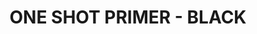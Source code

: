 ---
title: "ONE SHOT PRIMER - BLACK"
price: "TBA"
desc: "Opis nije dostupan"
img_path: "/assets/img/A.MIG-2023.jpg"
brand: AMMO
available: true
cat: "acrylics"
subcat: "ONE SHOT - PROFESIONAL PRIMER"
subsubcat: "SS"
---